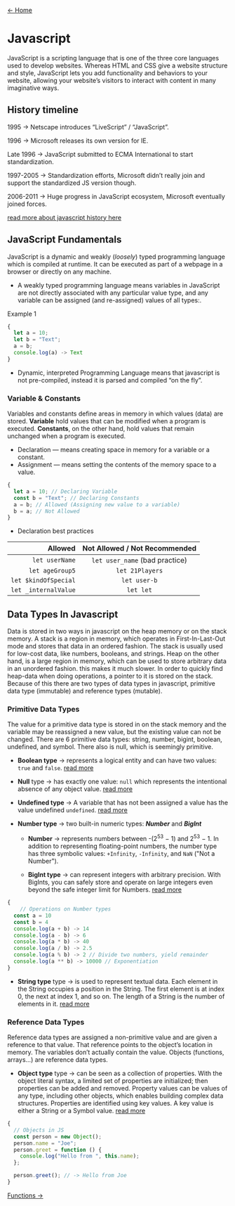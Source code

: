 [&leftarrow; Home](../README.md)

# Javascript

JavaScript is a scripting language that is one of the three core languages used to develop websites. Whereas HTML and CSS give a website structure and style, JavaScript lets you add functionality and behaviors to your website, allowing your website’s visitors to interact with content in many imaginative ways.

## History timeline

1995 &rightarrow; Netscape introduces “LiveScript” / “JavaScript”.

1996 &rightarrow; Microsoft releases its own version for IE.

Late 1996 &rightarrow; JavaScript submitted to ECMA International to start standardization.

1997-2005 &rightarrow; Standardization efforts, Microsoft didn’t really join and support the standardized JS version though.

2006-2011 &rightarrow; Huge progress in JavaScript ecosystem, Microsoft eventually joined forces.

[read more about javascript history here](https://medium.com/@_benaston/lesson-1a-the-history-of-javascript-8c1ce3bffb17)

## JavaScript Fundamentals

JavaScript is a dynamic and weakly (_loosely_) typed programming language which is compiled at runtime. It can be executed as part of a webpage in a browser or directly on any machine.

- A weakly typed programming language means variables in JavaScript are not directly associated with any particular value type, and any variable can be assigned (and re-assigned) values of all types:.

Example 1

```javascript
{
  let a = 10;
  let b = "Text";
  a = b;
  console.log(a) -> Text
}
```

- Dynamic, interpreted Programming Language means that javascript is not pre-compiled, instead it is parsed and compiled “on the fly”.

### Variable & Constants

Variables and constants define areas in memory in which values (data) are stored. **Variable** hold values that can be modified when a program is executed. **Constants**, on the other hand, hold values that remain unchanged when a program is executed.

- Declaration — means creating space in memory for a variable or a constant.
- Assignment — means setting the contents of the memory space to a value.

```javascript
{
  let a = 10; // Declaring Variable
  const b = "Text"; // Declaring Constants
  a = b; // Allowed (Assigning new value to a variable)
  b = a; // Not Allowed
}
```

- Declaration best practices

|              Allowed | Not Allowed / Not Recommended  |
| -------------------: | :----------------------------: |
|       `let userName` | `let user_name` (bad practice) |
|      `let ageGroup5` |        `let 21Players`         |
| `let $kindOfSpecial` |          `let user-b`          |
| `let _internalValue` |           `let let`            |

## Data Types In Javascript

Data is stored in two ways in javascript on the heap memory or on the stack memory. A stack is a region in memory, which operates in First-In-Last-Out mode and stores that data in an ordered fashion. The stack is usually used for low-cost data, like numbers, booleans, and strings. Heap on the other hand, is a large region in memory, which can be used to store arbitrary data in an unordered fashion. this makes it much slower. In order to quickly find heap-data when doing operations, a pointer to it is stored on the stack. Because of this there are two types of data types in javascript, primitive data type (immutable) and reference types (mutable).

### Primitive Data Types

The value for a primitive data type is stored in on the stack memory and the variable may be reassigned a new value, but the existing value can not be changed. There are 6 primitive data types: string, number, bigint, boolean, undefined, and symbol. There also is null, which is seemingly primitive.

- **Boolean type** &rightarrow; represents a logical entity and can have two values: `true` and `false`. [read more](https://developer.mozilla.org/en-US/docs/Web/JavaScript/Reference/Global_Objects/Boolean)

- **Null** type &rightarrow; has exactly one value: `null` which represents the intentional absence of any object value. [read more](https://developer.mozilla.org/en-US/docs/Web/JavaScript/Reference/Global_Objects/null)

- **Undefined type** &rightarrow; A variable that has not been assigned a value has the value undefined `undefined`. [read more](https://developer.mozilla.org/en-US/docs/Web/JavaScript/Reference/Global_Objects/undefined)

- **Number type** &rightarrow; two built-in numeric types: **_Number_** and **_BigInt_**

  - **Number** &rightarrow; represents numbers between -(2<sup>53</sup> − 1) and 2<sup>53</sup> − 1. In addition to representing floating-point numbers, the number type has three symbolic values: `+Infinity`, `-Infinity`, and `NaN` ("Not a Number").

  - **BigInt type** &rightarrow; can represent integers with arbitrary precision. With BigInts, you can safely store and operate on large integers even beyond the safe integer limit for Numbers. [read more](https://developer.mozilla.org/en-US/docs/Web/JavaScript/Reference/Global_Objects/BigInt)

```javascript
{
    // Operations on Number types
  const a = 10
  const b = 4
  console.log(a + b) -> 14
  console.log(a - b) -> 6
  console.log(a * b) -> 40
  console.log(a / b) -> 2.5
  console.log(a % b) -> 2 // Divide two numbers, yield remainder
  console.log(a ** b) -> 10000 // Exponentiation
}
```

- **String type** type &rightarrow; is used to represent textual data. Each element in the String occupies a position in the String. The first element is at index 0, the next at index 1, and so on. The length of a String is the number of elements in it. [read more](https://developer.mozilla.org/en-US/docs/Web/JavaScript/Reference/Global_Objects/String)

### Reference Data Types

Reference data types are assigned a non-primitive value and are given a reference to that value. That reference points to the object’s location in memory. The variables don’t actually contain the value. Objects (functions, arrays...) are reference data types.

- **Object type** type &rightarrow; can be seen as a collection of properties. With the object literal syntax, a limited set of properties are initialized; then properties can be added and removed. Property values can be values of any type, including other objects, which enables building complex data structures. Properties are identified using key values. A key value is either a String or a Symbol value. [read more](https://developer.mozilla.org/en-US/docs/Web/JavaScript/Reference/Global_Objects/Object)

```javascript
{
  // Objects in JS
  const person = new Object();
  person.name = "Joe";
  person.greet = function () {
    console.log("Hello from ", this.name);
  };

  person.greet(); // -> Hello from Joe
}
```

[Functions &rightarrow; ](functions.md)

